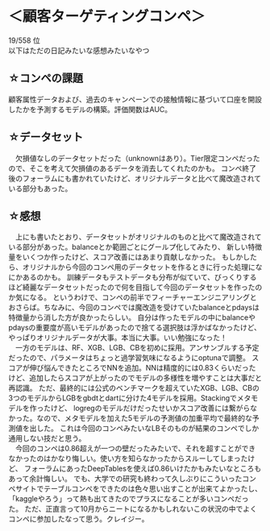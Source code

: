 # ＜顧客ターゲティングコンペ＞
19/558 位<br>
以下はただの日記みたいな感想みたいなやつ
## ☆コンペの課題
顧客属性データおよび、過去のキャンペーンでの接触情報に基づいて口座を開設したかを予測するモデルの構築。評価関数はAUC。
## ☆データセット
　欠損値なしのデータセットだった（unknownはあり）。Tier限定コンペだったので、そこを考えて欠損値のあるデータを消去してくれたのかも。
コンペ終了後のフォーラムにも書かれていたけど、オリジナルデータと比べて魔改造されている部分もあった。
## ☆感想
　上にも書いたとおり、データセットがオリジナルのものと比べて魔改造されている部分があった。balanceとか範囲ごとにグールプ化してみたり、
新しい特徴量をいくつか作ったけど、スコア改善にはあまり貢献しなかった。
もしかしたら、オリジナルから今回のコンペ用のデータセットを作るときに行った処理になにかあるのかも。
訓練データもテストデータも分布が似ていて、びっくりするほど綺麗なデータセットだったので何を目指して今回のデータセットを作ったのか気になる。
というわけで、コンペの前半でフィーチャーエンジニアリングとおさらば。ちなみに、今回のコンペでは魔改造を受けていたbalanceとpdaysは特徴量から消した方が良かったらしい。
自分は作ったモデルの中にbalanceやpdaysの重要度が高いモデルがあったので捨てる選択肢は浮かばなかったけど、やっぱりオリジナルデータが大事。本当に大事。いい勉強になった！<br>
　一方のモデルは、RF、XGB、LGB、CBを初めに採用。アンサンブルする予定だったので、パラメータはちょっと過学習気味になるようにoptunaで調整。
スコアが伸び悩んできたところでNNを追加。NNは精度的には0.83くらいだったけど、追加したらスコアが上がったのでモデルの多様性を増やすことは大事だと再認識。
ただ、最終的には公式のベンチマークを超えていたXGB、LGB、CBの3つのモデルからLGBをgbdtとdartに分けた4モデルを採用。Stackingでメタモデルを作ったけど、
logregのモデルだけだったせいかスコア改善には繋がらなかった。なので、メタモデルを加えた5モデルの予測値の加重平均で最終的な予測値を出した。
これは今回のコンペみたいなLBそのものが結果のコンペでしか通用しない技だと思う。<br>
　今回のコンペは0.86超えが一つの壁だったみたいで、それを超すことができなかったのはかなり悔しい。使い方を知らなかったからスルーしてしまったけど、
フォーラムにあったDeepTablesを使えば0.86いけたかもみたいなところもあって余計悔しい。
でも、大学での研究も終わって久しぶりにこういったコンペサイトでテーブルコンペをできたのは色々思い出すことが出来てよかったし、
「kaggleやろう」って熱も出てきたのでプラスになることが多いコンペだった。
ただ、正直言って10月からニートになるかもしれないこの状況の中でよくコンペに参加したなって思う。クレイジー。